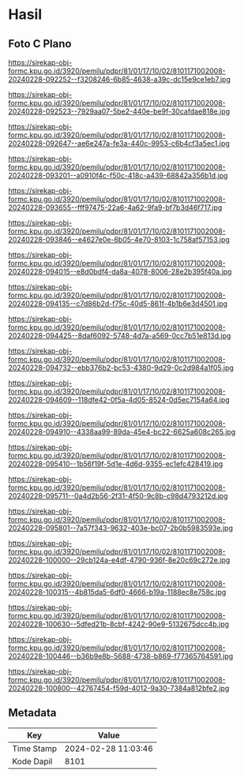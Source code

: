 # Hasil

## Foto C Plano

https://sirekap-obj-formc.kpu.go.id/3920/pemilu/pdpr/81/01/17/10/02/8101171002008-20240228-092252--f3208246-6b85-4638-a39c-dc15e9ce1eb7.jpg

https://sirekap-obj-formc.kpu.go.id/3920/pemilu/pdpr/81/01/17/10/02/8101171002008-20240228-092523--7929aa07-5be2-440e-be9f-30cafdae818e.jpg

https://sirekap-obj-formc.kpu.go.id/3920/pemilu/pdpr/81/01/17/10/02/8101171002008-20240228-092647--ae6e247a-fe3a-440c-9953-c6b4cf3a5ec1.jpg

https://sirekap-obj-formc.kpu.go.id/3920/pemilu/pdpr/81/01/17/10/02/8101171002008-20240228-093201--a0910f4c-f50c-418c-a439-68842a356b1d.jpg

https://sirekap-obj-formc.kpu.go.id/3920/pemilu/pdpr/81/01/17/10/02/8101171002008-20240228-093655--fff97475-22a6-4a62-9fa9-bf7b3d46f717.jpg

https://sirekap-obj-formc.kpu.go.id/3920/pemilu/pdpr/81/01/17/10/02/8101171002008-20240228-093846--e4627e0e-6b05-4e70-8103-1c758af57153.jpg

https://sirekap-obj-formc.kpu.go.id/3920/pemilu/pdpr/81/01/17/10/02/8101171002008-20240228-094015--e8d0bdf4-da8a-4078-8006-28e2b395f40a.jpg

https://sirekap-obj-formc.kpu.go.id/3920/pemilu/pdpr/81/01/17/10/02/8101171002008-20240228-094135--c7d86b2d-f75c-40d5-861f-4b1b6e3d4501.jpg

https://sirekap-obj-formc.kpu.go.id/3920/pemilu/pdpr/81/01/17/10/02/8101171002008-20240228-094425--8daf6092-5748-4d7a-a569-0cc7b51e813d.jpg

https://sirekap-obj-formc.kpu.go.id/3920/pemilu/pdpr/81/01/17/10/02/8101171002008-20240228-094732--ebb376b2-bc53-4380-9d29-0c2d984a1f05.jpg

https://sirekap-obj-formc.kpu.go.id/3920/pemilu/pdpr/81/01/17/10/02/8101171002008-20240228-094609--118dfe42-0f5a-4d05-8524-0d5ec7154a64.jpg

https://sirekap-obj-formc.kpu.go.id/3920/pemilu/pdpr/81/01/17/10/02/8101171002008-20240228-094910--4338aa99-89da-45e4-bc22-6625a608c265.jpg

https://sirekap-obj-formc.kpu.go.id/3920/pemilu/pdpr/81/01/17/10/02/8101171002008-20240228-095410--1b56f19f-5d1e-4d6d-9355-ec1efc428419.jpg

https://sirekap-obj-formc.kpu.go.id/3920/pemilu/pdpr/81/01/17/10/02/8101171002008-20240228-095711--0a4d2b56-2f31-4f50-9c8b-c98d4793212d.jpg

https://sirekap-obj-formc.kpu.go.id/3920/pemilu/pdpr/81/01/17/10/02/8101171002008-20240228-095801--7a57f343-9632-403e-bc07-2b0b5983593e.jpg

https://sirekap-obj-formc.kpu.go.id/3920/pemilu/pdpr/81/01/17/10/02/8101171002008-20240228-100000--29cb124a-e4df-4790-936f-8e20c69c272e.jpg

https://sirekap-obj-formc.kpu.go.id/3920/pemilu/pdpr/81/01/17/10/02/8101171002008-20240228-100315--4b815da5-6df0-4666-b19a-1188ec8e758c.jpg

https://sirekap-obj-formc.kpu.go.id/3920/pemilu/pdpr/81/01/17/10/02/8101171002008-20240228-100630--5dfed21b-8cbf-4242-90e9-5132675dcc4b.jpg

https://sirekap-obj-formc.kpu.go.id/3920/pemilu/pdpr/81/01/17/10/02/8101171002008-20240228-100446--b36b9e8b-5688-4738-b869-f77365764591.jpg

https://sirekap-obj-formc.kpu.go.id/3920/pemilu/pdpr/81/01/17/10/02/8101171002008-20240228-100800--42767454-f59d-4012-9a30-7384a812bfe2.jpg


## Metadata

| Key        | Value               |
| ---------- | ------------------- |
| Time Stamp | 2024-02-28 11:03:46 |
| Kode Dapil | 8101                |



